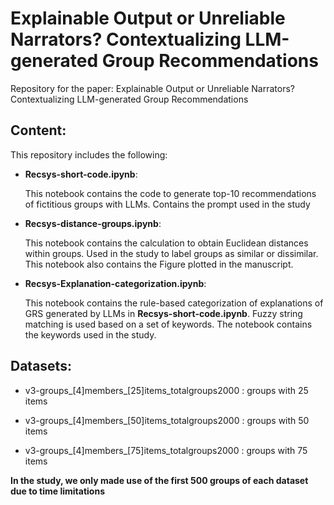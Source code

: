 # Explainable Output or Unreliable Narrators? Contextualizing LLM-generated Group Recommendations

Repository for the paper: Explainable Output or Unreliable Narrators? Contextualizing LLM-generated Group Recommendations


## Content:
This repository includes the following:

* **Recsys-short-code.ipynb**:
 
  This notebook contains the code to generate top-10 recommendations of fictitious groups with LLMs. Contains the prompt used in the study

* **Recsys-distance-groups.ipynb**:
 
  This notebook contains the calculation to obtain Euclidean distances within groups. Used in the study to label groups as similar or dissimilar. This notebook also contains the Figure plotted in the manuscript.

* **Recsys-Explanation-categorization.ipynb**:
 
  This notebook contains the rule-based categorization of explanations of GRS generated by LLMs in **Recsys-short-code.ipynb**. Fuzzy string matching is used based on a set of keywords. The notebook contains the keywords used in the study.

## Datasets:
 
  * v3-groups_[4]members_[25]items_totalgroups2000 : groups with 25 items
  
  * v3-groups_[4]members_[50]items_totalgroups2000 : groups with 50 items
  
  * v3-groups_[4]members_[75]items_totalgroups2000 : groups with 75 items

  **In the study, we only made use of the first 500 groups of each dataset due to time limitations**

 
